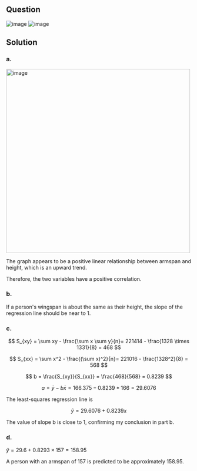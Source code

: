 ## Question

![image](https://github.com/user-attachments/assets/2987c6b7-aab1-44f3-99cb-1957ed296df2)
![image](https://github.com/user-attachments/assets/60042202-b61c-48c9-b980-0a4a2a638d25)

## Solution

### a.

<img width="500" alt="image" src=https://github.com/user-attachments/assets/3a299b68-ccd0-415c-992c-7a009a14dcba>

The graph appears to be a positive linear relationship between armspan and height, which is an upward trend.

Therefore, the two variables have a positive correlation.

### b.

If a person's wingspan is about the same as their height, the slope of the regression line should be near to 1.

### c.

$$
S_{xy} = \sum xy - \frac{\sum x \sum y}{n}= 221414 - \frac{1328 \times 1331}{8} = 468
$$

$$
S_{xx} = \sum x^2 - \frac{(\sum x)^2}{n}= 221016 - \frac{1328^2}{8} = 568
$$

$$
b = \frac{S_{xy}}{S_{xx}} = \frac{468}{568} = 0.8239
$$

$$
a = \bar{y} - b \bar{x} = 166.375 - 0.8239*166 = 29.6076
$$

The least-squares regression line is

$$
\hat{y} = 29.6076 + 0.8239x
$$

The value of slope b is close to 1, confirming my conclusion in part b.

### d.

$\hat{y} = 29.6 + 0.8293 \times 157 = 158.95$  

A person with an armspan of 157 is predicted to be approximately 158.95.

